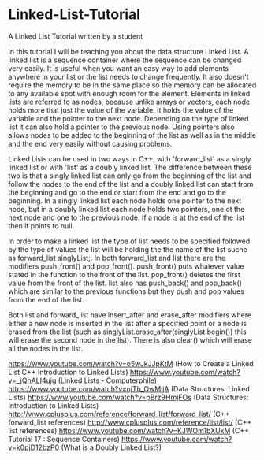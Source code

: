 # Linked-List-Tutorial
A Linked List Tutorial written by a student

In this tutorial I will be teaching you about the data structure Linked List. A linked list is a sequence container where the sequence can be changed very easily. It is useful when you want an easy way to add elements anywhere in your list or the list needs to change frequently. It also doesn't require the memory to be in the same place so the memory can be allocated to any available spot with enough room for the element. Elements in linked lists are referred to as nodes, because unlike arrays or vectors, each node holds more that just the value of the variable. It holds the value of the variable and the pointer to the next node. Depending on the type of linked list it can also hold a pointer to the previous node. Using pointers also allows nodes to be added to the beginning of the list as well as in the middle and the end very easily without causing problems.

Linked Lists can be used in two ways in C++, with 'forward_list' as a singly linked list or with 'list' as a doubly linked list. The difference between these two is that a singly linked list can only go from the beginning of the list and follow the nodes to the end of the list and a doubly linked list can start from the beginning and go to the end or start from the end and go to the beginning. In a singly linked list each node holds one pointer to the next node, but in a doubly linked list each node holds two pointers, one ot the next node and one to the previous node. If a node is at the end of the list then it points to null.

In order to make a linked list the type of list needs to be specified followed by the type of values the list will be holding the the name of the list suche as forward_list<int> singlyList;. In both forward_list and list there are the modifiers push_front() and pop_front(). push_front() puts whatever value stated in the function to the front of the list. pop_front() deletes the first value from the front of the list. list also has push_back() and pop_back() which are similar to the previous functions but they push and pop values from the end of the list.
  
Both list and forward_list have insert_after and erase_after modifiers where either a new node is inserted in the list after a specified point or a node is erased from the list (such as singlyList.erase_after(singlyList.begin()) this will erase the second node in the list). There is also clear() which will erase all the nodes in the list.


https://www.youtube.com/watch?v=o5wJkJJpKtM (How to Create a Linked List C++ Introduction to Linked Lists)
https://www.youtube.com/watch?v=_jQhALI4ujg (Linked Lists - Computerphile)
https://www.youtube.com/watch?v=njTh_OwMljA (Data Structures: Linked Lists)
https://www.youtube.com/watch?v=pBrz9HmjFOs (Data Structures: Introduction to Linked Lists)
http://www.cplusplus.com/reference/forward_list/forward_list/ (C++ forward_list references)
http://www.cplusplus.com/reference/list/list/ (C++ list references)
https://www.youtube.com/watch?v=KJWOm1bXUxM (C++ Tutorial 17 : Sequence Containers)
https://www.youtube.com/watch?v=k0pjD12bzP0 (What is a Doubly Linked List?)
